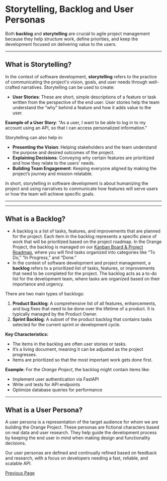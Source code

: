 # Storytelling, Backlog and User Personas


Both **backlog** and **storytelling** are crucial to agile project management because they help structure work, define priorities, and keep the development focused on delivering value to the users.

---

## What is Storytelling?

In the context of software development, **storytelling** refers to the practice of communicating the project's vision, goals, and user needs through well-crafted narratives. Storytelling can be used to create:
- **User Stories**: These are short, simple descriptions of a feature or task written from the perspective of the end user. User stories help the team understand the “why” behind a feature and how it adds value to the user.

**Example of a User Story**:
"As a user, I want to be able to log in to my account using an API, so that I can access personalized information."


Storytelling can also help in:
- **Presenting the Vision**: Helping stakeholders and the team understand the purpose and desired outcomes of the project.
- **Explaining Decisions**: Conveying why certain features are prioritized and how they relate to the users' needs.
- **Building Team Engagement**: Keeping everyone aligned by making the project’s journey and mission relatable.

In short, storytelling in software development is about humanizing the project and using narratives to communicate how features will serve users or how the team will achieve specific goals.

---


---

## What is a Backlog?

- A backlog is a list of tasks, features, and improvements that are planned for the project. Each item in the backlog represents a specific piece of work that will be prioritized based on the project roadmap. In the Orange Project, the backlog is managed on our [Kanban Board & Project Roadmap](https://github.com/users/jackyhuynh/projects/6), where you will find tasks organized into categories like “To Do,” “In Progress,” and “Done.”
- In the context of software development and project management, a **backlog** refers to a prioritized list of tasks, features, or improvements that need to be completed for the project. The backlog acts as a to-do list for the development team, where tasks are organized based on their importance and urgency.

There are two main types of backlogs:
1. **Product Backlog**: A comprehensive list of all features, enhancements, and bug fixes that need to be done over the lifetime of a product. It is typically managed by the Product Owner.
2. **Sprint Backlog**: A subset of the product backlog that contains tasks selected for the current sprint or development cycle.

**Key Characteristics:**
- The items in the backlog are often user stories or tasks.
- It’s a living document, meaning it can be adjusted as the project progresses.
- Items are prioritized so that the most important work gets done first.

**Example**:
For the *Orange Project*, the backlog might contain items like:
- Implement user authentication via FastAPI
- Write unit tests for API endpoints
- Optimize database queries for performance

---

## What is a User Persona?

A user persona is a representation of the target audience for whom we are building the Orange Project. These personas are fictional characters based on real data and user research. They help guide the development process by keeping the end user in mind when making design and functionality decisions. 

Our user personas are defined and continually refined based on feedback and research, with a focus on developers needing a fast, reliable, and scalable API.

[Previous Page](index.md)